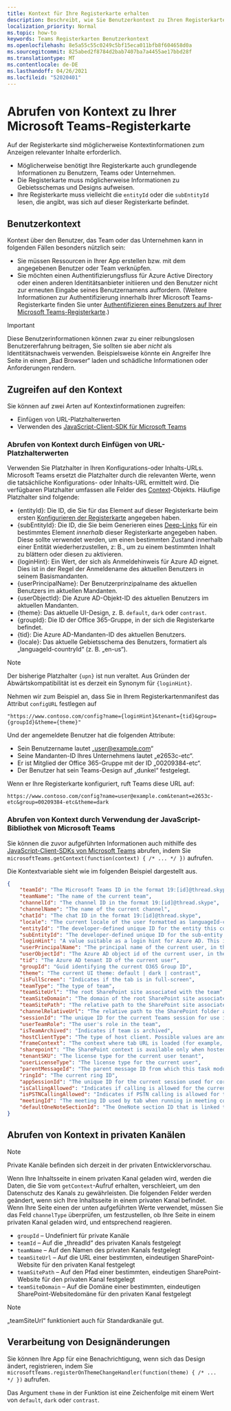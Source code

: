```yaml
---
title: Kontext für Ihre Registerkarte erhalten
description: Beschreibt, wie Sie Benutzerkontext zu Ihren Registerkarten abrufen
localization_priority: Normal
ms.topic: how-to
keywords: Teams Registerkarten Benutzerkontext
ms.openlocfilehash: 8e5a55c55c0249c5bf15eca011bfb8f604658d0a
ms.sourcegitcommit: 825abed2f8784d2bab7407ba7a4455ae17bbd28f
ms.translationtype: MT
ms.contentlocale: de-DE
ms.lasthandoff: 04/26/2021
ms.locfileid: "52020401"
---
```

# <a name="get-context-for-your-microsoft-teams-tab"></a>Abrufen von Kontext zu Ihrer Microsoft Teams-Registerkarte

Auf der Registerkarte sind möglicherweise Kontextinformationen zum Anzeigen relevanter Inhalte erforderlich.

* Möglicherweise benötigt Ihre Registerkarte auch grundlegende Informationen zu Benutzern, Teams oder Unternehmen.
* Die Registerkarte muss möglicherweise Informationen zu Gebietsschemas und Designs aufweisen.
* Ihre Registerkarte muss vielleicht die `entityId` oder die `subEntityId` lesen, die angibt, was sich auf dieser Registerkarte befindet.

## <a name="user-context"></a>Benutzerkontext

Kontext über den Benutzer, das Team oder das Unternehmen kann in folgenden Fällen besonders nützlich sein:

* Sie müssen Ressourcen in Ihrer App erstellen bzw. mit dem angegebenen Benutzer oder Team verknüpfen.
* Sie möchten einen Authentifizierungsfluss für Azure Active Directory oder einen anderen Identitätsanbieter initiieren und den Benutzer nicht zur erneuten Eingabe seines Benutzernamens auffordern. (Weitere Informationen zur Authentifizierung innerhalb Ihrer Microsoft Teams-Registerkarte finden Sie unter [Authentifizieren eines Benutzers auf Ihrer Microsoft Teams-Registerkarte](~/concepts/authentication/authentication.md).)

> [!IMPORTANT]
> Diese Benutzerinformationen können zwar zu einer reibungslosen Benutzererfahrung beitragen, Sie sollten sie aber *nicht* als Identitätsnachweis verwenden. Beispielsweise könnte ein Angreifer Ihre Seite in einem „Bad Browser“ laden und schädliche Informationen oder Anforderungen rendern.

## <a name="accessing-context"></a>Zugreifen auf den Kontext

Sie können auf zwei Arten auf Kontextinformationen zugreifen:

* Einfügen von URL-Platzhalterwerten
* Verwenden des [JavaScript-Client-SDK für Microsoft Teams](/javascript/api/overview/msteams-client)

### <a name="getting-context-by-inserting-url-placeholder-values"></a>Abrufen von Kontext durch Einfügen von URL-Platzhalterwerten

Verwenden Sie Platzhalter in Ihren Konfigurations-oder Inhalts-URLs. Microsoft Teams ersetzt die Platzhalter durch die relevanten Werte, wenn die tatsächliche Konfigurations- oder Inhalts-URL ermittelt wird. Die verfügbaren Platzhalter umfassen alle Felder des [Context](/javascript/api/@microsoft/teams-js/microsoftteams.context?view=msteams-client-js-latest&preserve-view=true)-Objekts. Häufige Platzhalter sind folgende:

* {entityId}: Die ID, die Sie für das Element auf dieser Registerkarte beim ersten [Konfigurieren der Registerkarte](~/tabs/how-to/create-tab-pages/configuration-page.md) angegeben haben.
* {subEntityId}: Die ID, die Sie beim Generieren eines [Deep-Links](~/concepts/build-and-test/deep-links.md) für ein bestimmtes Element _innerhalb_ dieser Registerkarte angegeben haben. Diese sollte verwendet werden, um einen bestimmten Zustand innerhalb einer Entität wiederherzustellen, z: B., um zu einem bestimmten Inhalt zu blättern oder diesen zu aktivieren.
* {loginHint}: Ein Wert, der sich als Anmeldehinweis für Azure AD eignet. Dies ist in der Regel der Anmeldename des aktuellen Benutzers in seinem Basismandanten.
* {userPrincipalName}: Der Benutzerprinzipalname des aktuellen Benutzers im aktuellen Mandanten.
* {userObjectId}: Die Azure AD-Objekt-ID des aktuellen Benutzers im aktuellen Mandanten.
* {theme}: Das aktuelle UI-Design, z. B. `default`, `dark` oder `contrast`.
* {groupId}: Die ID der Office 365-Gruppe, in der sich die Registerkarte befindet.
* {tid}: Die Azure AD-Mandanten-ID des aktuellen Benutzers.
* {locale}: Das aktuelle Gebietsschema des Benutzers, formatiert als „languageId-countryId“ (z. B. „en-us“).

>[!NOTE]
>Der bisherige Platzhalter `{upn}` ist nun veraltet. Aus Gründen der Abwärtskompatibilität ist es derzeit ein Synonym für `{loginHint}`.

Nehmen wir zum Beispiel an, dass Sie in Ihrem Registerkartenmanifest das Attribut `configURL` festlegen auf

`"https://www.contoso.com/config?name={loginHint}&tenant={tid}&group={groupId}&theme={theme}"`

Und der angemeldete Benutzer hat die folgenden Attribute:

* Sein Benutzername lautet „user@example.com“
* Seine Mandanten-ID Ihres Unternehmens lautet „e2653c-etc“.
* Er ist Mitglied der Office 365-Gruppe mit der ID „00209384-etc“.
* Der Benutzer hat sein Teams-Design auf „dunkel“ festgelegt.

Wenn er Ihre Registerkarte konfiguriert, ruft Teams diese URL auf:

`https://www.contoso.com/config?name=user@example.com&tenant=e2653c-etc&group=00209384-etc&theme=dark`

### <a name="getting-context-by-using-the-microsoft-teams-javascript-library"></a>Abrufen von Kontext durch Verwendung der JavaScript-Bibliothek von Microsoft Teams

Sie können die zuvor aufgeführten Informationen auch mithilfe des [JavaScript-Client-SDKs von Microsoft Teams](/javascript/api/overview/msteams-client) abrufen, indem Sie `microsoftTeams.getContext(function(context) { /* ... */ })` aufrufen.

Die Kontextvariable sieht wie im folgenden Beispiel dargestellt aus.

```json
{
    "teamId": "The Microsoft Teams ID in the format 19:[id]@thread.skype",
    "teamName": "The name of the current team",
    "channelId": "The channel ID in the format 19:[id]@thread.skype",
    "channelName": "The name of the current channel",
    "chatId": "The chat ID in the format 19:[id]@thread.skype",
    "locale": "The current locale of the user formatted as languageId-countryId (for example, en-us)",
    "entityId": "The developer-defined unique ID for the entity this content points to",
    "subEntityId": "The developer-defined unique ID for the sub-entity this content points to",
    "loginHint": "A value suitable as a login hint for Azure AD. This is usually the login name of the current user, in their home tenant",
    "userPrincipalName": "The principal name of the current user, in the current tenant",
    "userObjectId": "The Azure AD object id of the current user, in the current tenant",
    "tid": "The Azure AD tenant ID of the current user",
    "groupId": "Guid identifying the current O365 Group ID",
    "theme": "The current UI theme: default | dark | contrast",
    "isFullScreen": "Indicates if the tab is in full-screen",
    "teamType": "The type of team",
    "teamSiteUrl": "The root SharePoint site associated with the team",
    "teamSiteDomain": "The domain of the root SharePoint site associated with the team",
    "teamSitePath": "The relative path to the SharePoint site associated with the team",
    "channelRelativeUrl": "The relative path to the SharePoint folder associated with the channel",
    "sessionId": "The unique ID for the current Teams session for use in correlating telemetry data",
    "userTeamRole": "The user's role in the team",
    "isTeamArchived": "Indicates if team is archived",
    "hostClientType": "The type of host client. Possible values are android, ios, web, desktop, rigel",
    "frameContext": "The context where tab URL is loaded (for example, content, task, setting, remove, sidePanel)",
    "sharepoint": "The SharePoint context is available only when hosted in SharePoint",
    "tenantSKU": "The license type for the current user tenant",
    "userLicenseType": "The license type for the current user",
    "parentMessageId": "The parent message ID from which this task module is launched",
    "ringId": "The current ring ID",
    "appSessionId": "The unique ID for the current session used for correlating telemetry data",
    "isCallingAllowed": "Indicates if calling is allowed for the current logged in user",
    "isPSTNCallingAllowed": "Indicates if PSTN calling is allowed for the current logged in user",
    "meetingId": "The meeting ID used by tab when running in meeting context",
    "defaultOneNoteSectionId": "The OneNote section ID that is linked to the channel"
}
```

## <a name="retrieving-context-in-private-channels"></a>Abrufen von Kontext in privaten Kanälen

> [!Note]
> Private Kanäle befinden sich derzeit in der privaten Entwicklervorschau.

Wenn Ihre Inhaltsseite in einem privaten Kanal geladen wird, werden die Daten, die Sie vom `getContext`-Aufruf erhalten, verschleiert, um den Datenschutz des Kanals zu gewährleisten. Die folgenden Felder werden geändert, wenn sich Ihre Inhaltsseite in einem privaten Kanal befindet. Wenn Ihre Seite einen der unten aufgeführten Werte verwendet, müssen Sie das Feld `channelType` überprüfen, um festzustellen, ob Ihre Seite in einem privaten Kanal geladen wird, und entsprechend reagieren.

* `groupId` – Undefiniert für private Kanäle
* `teamId` – Auf die „threadId“ des privaten Kanals festgelegt
* `teamName` – Auf den Namen des privaten Kanals festgelegt
* `teamSiteUrl` – Auf die URL einer bestimmten, eindeutigen SharePoint-Website für den privaten Kanal festgelegt
* `teamSitePath` – Auf den Pfad einer bestimmten, eindeutigen SharePoint-Website für den privaten Kanal festgelegt
* `teamSiteDomain` – Auf die Domäne einer bestimmten, eindeutigen SharePoint-Websitedomäne für den privaten Kanal festgelegt

> [!Note]
>  „teamSiteUrl“ funktioniert auch für Standardkanäle gut.

## <a name="theme-change-handling"></a>Verarbeitung von Designänderungen

Sie können Ihre App für eine Benachrichtigung, wenn sich das Design ändert, registrieren, indem Sie `microsoftTeams.registerOnThemeChangeHandler(function(theme) { /* ... */ })` aufrufen.

Das Argument `theme` in der Funktion ist eine Zeichenfolge mit einem Wert von `default`, `dark` oder `contrast`.
